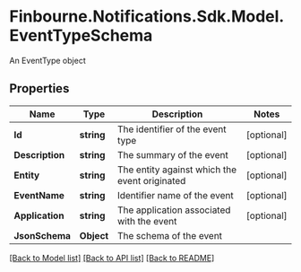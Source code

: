# Finbourne.Notifications.Sdk.Model.EventTypeSchema
An EventType object

## Properties

Name | Type | Description | Notes
------------ | ------------- | ------------- | -------------
**Id** | **string** | The identifier of the event type | [optional] 
**Description** | **string** | The summary of the event | [optional] 
**Entity** | **string** | The entity against which the event originated | [optional] 
**EventName** | **string** | Identifier name of the event | [optional] 
**Application** | **string** | The application associated with the event | [optional] 
**JsonSchema** | **Object** | The schema of the event | 

[[Back to Model list]](../README.md#documentation-for-models) [[Back to API list]](../README.md#documentation-for-api-endpoints) [[Back to README]](../README.md)


